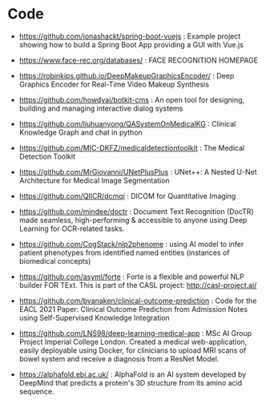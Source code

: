 # Code

- https://github.com/jonashackt/spring-boot-vuejs : Example project showing how to build a Spring Boot App providing a GUI with Vue.js
- https://www.face-rec.org/databases/ : FACE RECOGNITION HOMEPAGE
- https://robinkips.github.io/DeepMakeupGraphicsEncoder/ : Deep Graphics Encoder for Real-Time Video Makeup Synthesis
- https://github.com/howdyai/botkit-cms : An open tool for designing, building and managing interactive dialog systems
- https://github.com/liuhuanyong/QASystemOnMedicalKG : Clinical Knowledge Graph and chat in python
- https://github.com/MIC-DKFZ/medicaldetectiontoolkit : The Medical Detection Toolkit
- https://github.com/MrGiovanni/UNetPlusPlus : UNet++: A Nested U-Net Architecture for Medical Image Segmentation
- https://github.com/QIICR/dcmqi : DICOM for Quantitative Imaging

- https://github.com/mindee/doctr : Document Text Recognition (DocTR) made seamless, high-performing & accessible to anyone using Deep Learning for OCR-related tasks.
- https://github.com/CogStack/nlp2phenome : using AI model to infer patient phenotypes from identified named entities (instances of biomedical concepts)
- https://github.com/asyml/forte : Forte is a flexible and powerful NLP builder FOR TExt. This is part of the CASL project: http://casl-project.ai/
- https://github.com/bvanaken/clinical-outcome-prediction : Code for the EACL 2021 Paper: Clinical Outcome Prediction from Admission Notes using Self-Supervised Knowledge Integration
- https://github.com/LNS98/deep-learning-medical-app : MSc AI Group Project Imperial College London. Created a medical web-application, easily deployable using Docker, for clinicians to upload MRI scans of bowel system and receive a diagnosis from a ResNet Model.
- https://alphafold.ebi.ac.uk/ : AlphaFold is an AI system developed by DeepMind that predicts a protein's 3D structure from its amino acid sequence. 
